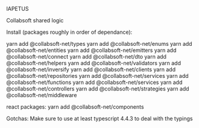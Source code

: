 IAPETUS

Collabsoft shared logic

Install (packages roughly in order of dependance):

yarn add @collabsoft-net/types
yarn add @collabsoft-net/enums
yarn add @collabsoft-net/entities
yarn add @collabsoft-net/emitters
yarn add @collabsoft-net/connect
yarn add @collabsoft-net/dto
yarn add @collabsoft-net/helpers
yarn add @collabsoft-net/validators
yarn add @collabsoft-net/inversify
yarn add @collabsoft-net/clients
yarn add @collabsoft-net/repositories
yarn add @collabsoft-net/services
yarn add @collabsoft-net/functions
yarn add @collabsoft-net/services
yarn add @collabsoft-net/controllers
yarn add @collabsoft-net/strategies
yarn add @collabsoft-net/middleware

react packages:
yarn add @collabsoft-net/components

Gotchas: 
Make sure to use at least typescript 4.4.3 to deal with the typings
